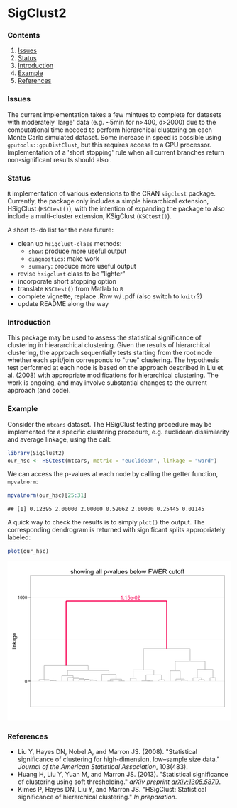 SigClust2 
=======================

### Contents
1. [Issues](#issues)
2. [Status](#status)
3. [Introduction](#intro)
4. [Example](#example)
5. [References](#refs)


### <a name="issues"></a> Issues
The current implementation takes a few mintues to complete for
datasets with moderately 'large' data (e.g. ~5min for n>400, d>2000) 
due to the computational time needed to perform hierarchical clustering 
on each Monte Carlo simulated dataset. Some increase in speed is possible 
using `gputools::gpuDistClust`, but this requires access to a GPU processor. 
Implementation of a 'short stopping' rule when all current branches return 
non-significant results should also .


### <a name="status"></a> Status
`R` implementation of various extensions to the CRAN `sigclust` package.
Currently, the package only includes a simple hierarchical extension,
HSigClust (`HSCtest()`), with the intention of expanding the package to also 
include a multi-cluster extension, KSigClust (`KSCtest()`).

A short to-do list for the near future:
* clean up `hsigclust-class` methods:
  * `show`: produce more useful output
  * `diagnostics`: make work
  * `summary`: produce more useful output
* revise `hsigclust` class to be "lighter"
* incorporate short stopping option
* translate `KSCtest()` from Matlab to `R`
* complete vignette, replace .Rnw w/ .pdf (also switch to `knitr`?)
* update README along the way


### <a name="intro"></a> Introduction
This package may be used to assess the statistical significance of clustering in
hieararchical clustering. Given the results of hierarchical clustering,
the approach sequentially tests starting from the root node whether each 
split/join corresponds to "true" clustering. The hypothesis test performed at 
each node is based on the approach described in Liu et al. (2008) with 
appropriate modifications for hierarchical clustering. The work is ongoing, and 
may involve substantial changes to the current approach (and code).


### <a name="example"></a> Example
Consider the `mtcars` dataset. The HSigClust testing procedure may be 
implemented for a specific clustering procedure, e.g. euclidean dissimilarity 
and average linkage, using the call:


```r
library(SigClust2)
our_hsc <- HSCtest(mtcars, metric = "euclidean", linkage = "ward")
```


We can access the p-values at each node by calling the getter function, 
`mpvalnorm`:


```r
mpvalnorm(our_hsc)[25:31]
```

```
## [1] 0.12395 2.00000 2.00000 0.52062 2.00000 0.25445 0.01145
```


A quick way to check the results is to simply `plot()` the output. The 
corresponding dendrogram is returned with significant splits appropriately 
labeled:


```r
plot(our_hsc)
```

![plot of chunk unnamed-chunk-3](figure/unnamed-chunk-3.png) 



### <a name="refs"></a> References

* Liu Y, Hayes DN, Nobel A, and Marron JS. (2008). "Statistical significance of 
clustering for high-dimension, low–sample size data." 
_Journal of the American Statistical Association_, 103(483).
* Huang H, Liu Y, Yuan M, and Marron JS. (2013). "Statistical significance of 
clustering using soft thresholding." _arXiv preprint [arXiv:1305.5879]_.
* Kimes P, Hayes DN, Liu Y, and Marron JS. "HSigClust: Statistical significance 
of hierarchical clustering." _In preparation_.

[arXiv:1305.5879]: http://arxiv.org/abs/1305.5879
